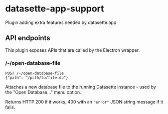 # datasette-app-support

Plugin adding extra features needed by datasette.app

## API endpoints

This plugin exposes APIs that are called by the Electron wrapper.

### /-/open-database-file

```
POST /-/open-database-file
{"path": "/path/to/file.db"}
```
Attaches a new database file to the running Datasette instance - used by the "Open Database..." menu option.

Returns HTTP 200 if it works, 400 with an `"error"` JSON string message if it fails.
